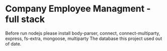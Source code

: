 # Company Employee Managment - full stack

Before run nodejs please install  body-parser, connect, connect-multiparty, express, fs-extra, mongoose, multiparty
The database this project used out of date.
